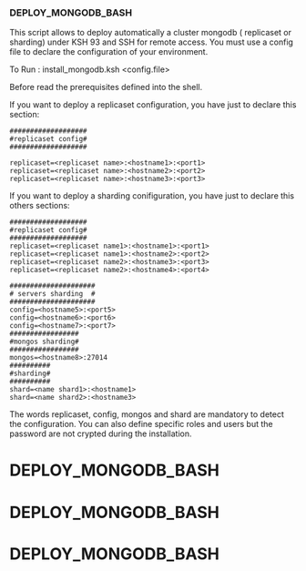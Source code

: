 ### DEPLOY_MONGODB_BASH  

This script allows to deploy automatically a cluster mongodb ( replicaset or sharding) under KSH 93 and SSH for remote access.
You must use a config file to declare the configuration of your environment.

To Run :  install_mongodb.ksh <config.file>

Before read the prerequisites defined into the shell.


If you want to deploy a replicaset configuration, you have just to declare this section:

	###################
	#replicaset config#
	###################

	replicaset=<replicaset name>:<hostname1>:<port1>
	replicaset=<replicaset name>:<hostname2>:<port2>
	replicaset=<replicaset name>:<hostname3>:<port3>

If you want to deploy a sharding conifiguration, you have just to declare this others sections:

	###################
	#replicaset config#
	###################
	replicaset=<replicaset name1>:<hostname1>:<port1>
	replicaset=<replicaset name1>:<hostname2>:<port2>
	replicaset=<replicaset name2>:<hostname3>:<port3>
	replicaset=<replicaset name2>:<hostname4>:<port4>

	#####################
	# servers sharding  #
	#####################
	config=<hostname5>:<port5>
	config=<hostname6>:<port6>
	config=<hostname7>:<port7>
	#################
	#mongos sharding#
	#################
	mongos=<hostname8>:27014
	##########
	#sharding#
	##########
	shard=<name shard1>:<hostname1>
	shard=<name shard2>:<hostname3>

The words replicaset, config, mongos and shard are mandatory to detect the configuration.  You can also define specific roles and users  but the password are not crypted during the installation.


# DEPLOY_MONGODB_BASH
# DEPLOY_MONGODB_BASH
# DEPLOY_MONGODB_BASH
